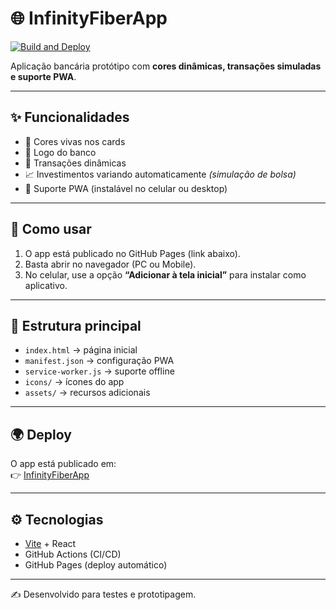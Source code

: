 # 🌐 InfinityFiberApp  

[![Build and Deploy](https://github.com/InfinityFiber2025/InfinityFiberApp/actions/workflows/deploy.yml/badge.svg)](https://github.com/InfinityFiber2025/InfinityFiberApp/actions)  

Aplicação bancária protótipo com **cores dinâmicas, transações simuladas e suporte PWA**.

---

## ✨ Funcionalidades

- 🎨 Cores vivas nos cards  
- 🏦 Logo do banco  
- 🔄 Transações dinâmicas  
- 📈 Investimentos variando automaticamente *(simulação de bolsa)*  
- 📱 Suporte PWA (instalável no celular ou desktop)

---

## 🚀 Como usar

1. O app está publicado no GitHub Pages (link abaixo).  
2. Basta abrir no navegador (PC ou Mobile).  
3. No celular, use a opção **“Adicionar à tela inicial”** para instalar como aplicativo.  

---

## 📂 Estrutura principal

- `index.html` → página inicial  
- `manifest.json` → configuração PWA  
- `service-worker.js` → suporte offline  
- `icons/` → ícones do app  
- `assets/` → recursos adicionais  

---

## 🌍 Deploy

O app está publicado em:  
👉 [InfinityFiberApp](https://infinityfiber2025.github.io/InfinityFiberApp/)

---

## ⚙️ Tecnologias

- [Vite](https://vitejs.dev/) + React  
- GitHub Actions (CI/CD)  
- GitHub Pages (deploy automático)

---

✍️ Desenvolvido para testes e prototipagem.
